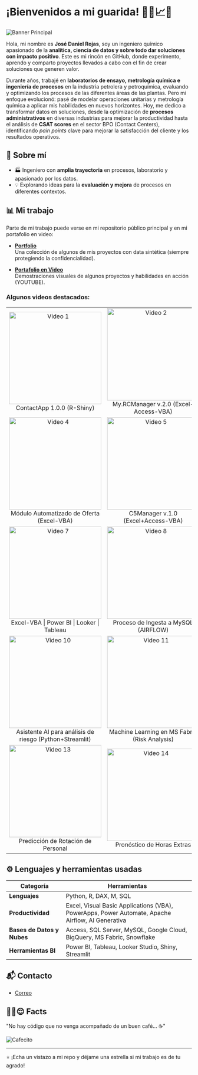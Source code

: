 # ¡Bienvenidos a mi guarida! 👨‍💻📈💡

![Banner Principal](https://drive.google.com/uc?export=view&id=1iLeRV4tXXIduFMTH0RmMDW8J8I0iTHUx)

Hola, mi nombre es **José Daniel Rojas**, soy un ingeniero químico apasionado de la **analítica, ciencia de datos y sobre todo dar soluciones con impacto positivo**. Este es mi rincón en GitHub, donde experimento, aprendo y comparto proyectos llevados a cabo con el fin de crear soluciones que generen valor.

Durante años, trabajé en **laboratorios de ensayo, metrología química e ingeniería de procesos** en la industria petrolera y petroquímica, evaluando y optimizando los procesos de las diferentes áreas de las plantas. Pero mi enfoque evolucionó: pasé de modelar operaciones unitarias y metrología química a aplicar mis habilidades en nuevos horizontes. Hoy, me dedico a transformar datos en soluciones, desde la optimización de **procesos administrativos** en diversas industrias para mejorar la productividad hasta el análisis de **CSAT scores** en el sector BPO (Contact Centers), identificando *pain points* clave para mejorar la satisfacción del cliente y los resultados operativos.

## 🚀 Sobre mí
- 🏭 Ingeniero con **amplia trayectoria** en procesos, laboratorio y apasionado por los datos.
- 💡 Explorando ideas para la **evaluación y mejora** de procesos en diferentes contextos.

## 📊 Mi trabajo
Parte de mi trabajo puede verse en mi repositorio público principal y en mi portafolio en video:  
- **[Portfolio](https://github.com/ringoquimico/portfolio)**  
  Una colección de algunos de mis proyectos con data sintética (siempre protegiendo la confidencialidad).
  
- **[Portafolio en Video](https://www.youtube.com/playlist?list=PLw0BQ_z2y2_vW_69NgGv2b7hfv8kKh6Ko)**  
  Demostraciones visuales de algunos proyectos y habilidades en acción (YOUTUBE).

### Algunos videos destacados:
<table style="table-layout: fixed; width: 100%;">
  <tr>
    <td align="center" style="width: 33.33%;">
      <a href="https://youtu.be/F6nQHX9olDo">
        <img src="https://img.youtube.com/vi/F6nQHX9olDo/0.jpg" alt="Video 1" width="250"/>
      </a>
      <br><div style="word-wrap: break-word; max-width: 100%; text-align: center;">ContactApp 1.0.0 (R-Shiny)</div>
    </td>
    <td align="center" style="width: 33.33%;">
      <a href="https://youtu.be/sBOK6WT38JU">
        <img src="https://img.youtube.com/vi/sBOK6WT38JU/0.jpg" alt="Video 2" width="250"/>
      </a>
      <br><div style="word-wrap: break-word; max-width: 100%; text-align: center;">My.RCManager v.2.0 (Excel-Access-VBA)</div>
    </td>
    <td align="center" style="width: 33.33%;">
      <a href="https://youtu.be/BLnl0NhVNxM">
        <img src="https://img.youtube.com/vi/BLnl0NhVNxM/0.jpg" alt="Video 3" width="250"/>
      </a>
      <br><div style="word-wrap: break-word; max-width: 100%; text-align: center;">Apetitoso Restaurant (Power Apps+Automate)</div>
    </td>
  </tr>
  <tr>
    <td align="center" style="width: 33.33%;">
      <a href="https://youtu.be/QmfAVkEeaIM">
        <img src="https://img.youtube.com/vi/QmfAVkEeaIM/0.jpg" alt="Video 4" width="250"/>
      </a>
      <br><div style="word-wrap: break-word; max-width: 100%; text-align: center;">Módulo Automatizado de Oferta (Excel-VBA)</div>
    </td>
    <td align="center" style="width: 33.33%;">
      <a href="https://youtu.be/F13BJ3i9ilA">
        <img src="https://img.youtube.com/vi/F13BJ3i9ilA/0.jpg" alt="Video 5" width="250"/>
      </a>
      <br><div style="word-wrap: break-word; max-width: 100%; text-align: center;">C5Manager v.1.0 (Excel+Access-VBA)</div>
    </td>
    <td align="center" style="width: 33.33%;">
      <a href="https://youtu.be/-2JqTp_lcnU">
        <img src="https://img.youtube.com/vi/-2JqTp_lcnU/0.jpg" alt="Video 6" width="250"/>
      </a>
      <br><div style="word-wrap: break-word; max-width: 100%; text-align: center;">Airflow+BigQuery+ML (Risk Analysis)</div>
    </td>
  </tr>
  <tr>
    <td align="center" style="width: 33.33%;">
      <a href="https://youtu.be/M9p6LTcJkOs">
        <img src="https://img.youtube.com/vi/M9p6LTcJkOs/0.jpg" alt="Video 7" width="250"/>
      </a>
      <br><div style="word-wrap: break-word; max-width: 100%; text-align: center;">Excel-VBA | Power BI | Looker | Tableau</div>
    </td>
    <td align="center" style="width: 33.33%;">
      <a href="https://youtu.be/eBS8BfjXEGM">
        <img src="https://img.youtube.com/vi/eBS8BfjXEGM/0.jpg" alt="Video 8" width="250"/>
      </a>
      <br><div style="word-wrap: break-word; max-width: 100%; text-align: center;">Proceso de Ingesta a MySQL (AIRFLOW)</div>
    </td>
    <td align="center" style="width: 33.33%;">
      <a href="https://youtu.be/1c89jF3w34I">
        <img src="https://img.youtube.com/vi/1c89jF3w34I/0.jpg" alt="Video 9" width="250"/>
      </a>
      <br><div style="word-wrap: break-word; max-width: 100%; text-align: center;">Análisis de Riesgo (Shiny App+Asistente AI)</div>
    </td>
  </tr>
  <tr>
    <td align="center" style="width: 33.33%;">
      <a href="https://youtu.be/fZLZ_h8GHq8">
        <img src="https://img.youtube.com/vi/fZLZ_h8GHq8/0.jpg" alt="Video 10" width="250"/>
      </a>
      <br><div style="word-wrap: break-word; max-width: 100%; text-align: center;">Asistente AI para análisis de riesgo (Python+Streamlit)</div>
    </td>
    <td align="center" style="width: 33.33%;">
      <a href="https://youtu.be/NSE45GBUpMA">
        <img src="https://img.youtube.com/vi/NSE45GBUpMA/0.jpg" alt="Video 11" width="250"/>
      </a>
      <br><div style="word-wrap: break-word; max-width: 100%; text-align: center;">Machine Learning en MS Fabric (Risk Analysis)</div>
    </td>
    <td align="center" style="width: 33.33%;">
      <a href="https://youtu.be/XQCd9OFM0-E">
        <img src="https://img.youtube.com/vi/XQCd9OFM0-E/0.jpg" alt="Video 12" width="250"/>
      </a>
      <br><div style="word-wrap: break-word; max-width: 100%; text-align: center;">RiskApp (Power Apps+Automate+Fabric)</div>
    </td>
  </tr>
  <tr>
    <td align="center" style="width: 33.33%;">
      <a href="https://youtu.be/uMMLRSNm-CI">
        <img src="https://img.youtube.com/vi/uMMLRSNm-CI/0.jpg" alt="Video 13" width="250"/>
      </a>
      <br><div style="word-wrap: break-word; max-width: 100%; text-align: center;">Predicción de Rotación de Personal</div>
    </td>
    <td align="center" style="width: 33.33%;">
      <a href="https://youtu.be/lSItMMBnrYU">
        <img src="https://img.youtube.com/vi/lSItMMBnrYU/0.jpg" alt="Video 14" width="250"/>
      </a>
      <br><div style="word-wrap: break-word; max-width: 100%; text-align: center;">Pronóstico de Horas Extras</div>
    </td>
    <td align="center" style="width: 33.33%;">
      <a href="https://youtu.be/9gq6r8f0UNg">
        <img src="https://img.youtube.com/vi/9gq6r8f0UNg/0.jpg" alt="Video 15" width="250"/>
      </a>
      <br><div style="word-wrap: break-word; max-width: 100%; text-align: center;">Análisis de Sentimiento de Encuestas de Empleados</div>
    </td>
  </tr>
</table>

## ⚙️ Lenguajes y herramientas usadas
| Categoría                    | Herramientas                              |
|------------------------------|-------------------------------------------|
| **Lenguajes**                | Python, R, DAX, M, SQL                       |
| **Productividad**            | Excel, Visual Basic Applications (VBA), PowerApps, Power Automate, Apache Airflow, AI Generativa    |
| **Bases de Datos y Nubes**   | Access, SQL Server, MySQL, Google Cloud, BigQuery, MS Fabric, Snowflake |
| **Herramientas BI**          | Power BI, Tableau, Looker Studio, Shiny, Streamlit        |


## 📬 Contacto
- [Correo](mailto:ing.jd.rojas@gmail.com)  

## ☝🏻😌 Facts
"No hay código que no venga acompañado de un buen café... ☕"

![Cafecito](https://media.giphy.com/media/lSVL6vdhdZVPW/giphy.gif)  

---

⭐️ ¡Echa un vistazo a mi repo y déjame una estrella si mi trabajo es de tu agrado!
